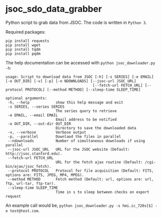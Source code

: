 # jsoc_sdo_data_grabber
 Python script to grab data from JSOC. The code is written in `Python 3`.   
 
 Required packages: 
 ```
 pip install requests
 pip install wget
 pip install tqdm
 pip install pqdm
 ```
 The help documentation can be accessed with ```python jsoc_downloader.py -h```: 
 ```
 usage: Script to download data from JSOC [-h] [-s SERIES] [-e EMAIL] [-o OUT_DIR] [-v] [-p] [-n NDOWNLOADS] [--jsoc-url JSOC_URL]
                                         [--fetch-url FETCH_URL] [--protocol PROTOCOL] [--method METHOD] [--sleep-time SLEEP_TIME]
 
optional arguments:
  -h, --help            show this help message and exit
  -s SERIES, --series SERIES
                        The series query to retrieve
  -e EMAIL, --email EMAIL
                        Email address to be notified
  -o OUT_DIR, --out-dir OUT_DIR
                        Directory to save the downloaded data
  -v, --verbose         Verbose output
  -p, --parallel        Downlaod the files in parallel
  --ndownloads          Number of simultaneous downloads if using parallel
  --jsoc-url JSOC_URL   URL for the JSOC website (Default: http://jsoc.stanford.edu).
  --fetch-url FETCH_URL
                        URL for the fetch ajax routine (Default: /cgi-bin/ajax/jsoc_fetch).
  --protocol PROTOCOL   Protocol for file acquisition (Default: FITS, options are: FITS, JPEG, MP4, MPEG).
  --method METHOD       Fetch method (Default: url, options are: url, ftp, url-tar, ftp-tar).
  --sleep-time SLEEP_TIME
                        Time in s to sleep between checks on export request
```
An example call would be, ```python jsoc_downloader.py -s hmi.ic_720s[$] -e test@test.com```.
